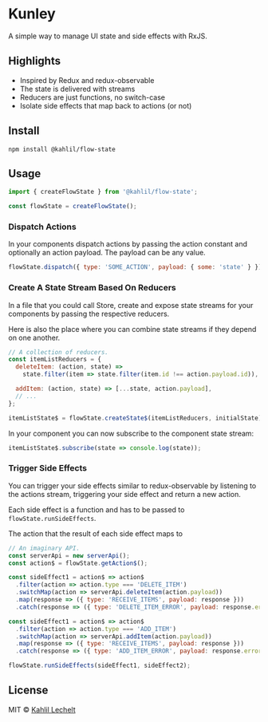 # Kunley

A simple way to manage UI state and side effects with RxJS.

## Highlights

- Inspired by Redux and redux-observable
- The state is delivered with streams
- Reducers are just functions, no switch-case
- Isolate side effects that map back to actions (or not)

## Install

`npm install @kahlil/flow-state`

## Usage

```js
import { createFlowState } from '@kahlil/flow-state';

const flowState = createFlowState();
```

### Dispatch Actions

In your components dispatch actions by passing the action constant and optionally
an action payload. The payload can be any value.

```js
flowState.dispatch({ type: 'SOME_ACTION', payload: { some: 'state' } });
```

### Create A State Stream Based On Reducers

In a file that you could call Store,
create and expose state streams for your components
by passing the respective reducers.

Here is also the place where you can combine state streams if they
depend on one another.

```js
// A collection of reducers.
const itemListReducers = {
  deleteItem: (action, state) =>
    state.filter(item => state.filter(item.id !== action.payload.id)),

  addItem: (action, state) => [...state, action.payload],
  // ...
};

itemListState$ = flowState.createState$(itemListReducers, initialState);
```

In your component you can now subscribe to the component state stream:

```js
itemListState$.subscribe(state => console.log(state));
```

### Trigger Side Effects

You can trigger your side effects similar to redux-observable
by listening to the actions stream, triggering your side effect
and return a new action.

Each side effect is a function and has to be passed to
`flowState.runSideEffects`.

The action that the result of each side effect maps to

```js
// An imaginary API.
const serverApi = new serverApi();
const action$ = flowState.getAction$();

const sideEffect1 = action$ => action$
  .filter(action => action.type === 'DELETE_ITEM')
  .switchMap(action => serverApi.deleteItem(action.payload))
  .map(response => ({ type: 'RECEIVE_ITEMS', payload: response }))
  .catch(response => ({ type: 'DELETE_ITEM_ERROR', payload: response.error });

const sideEffect1 = action$ => action$
  .filter(action => action.type === 'ADD_ITEM')
  .switchMap(action => serverApi.addItem(action.payload))
  .map(response => ({ type: 'RECEIVE_ITEMS', payload: response }))
  .catch(response => ({ type: 'ADD_ITEM_ERROR', payload: response.error });

flowState.runSideEffects(sideEffect1, sideEffect2);
```

## License

MIT © [Kahlil Lechelt](http://kahlil.info)
